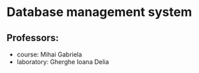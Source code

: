 # Database management system

## Professors:
- course: Mihai Gabriela
- laboratory: Gherghe Ioana Delia

